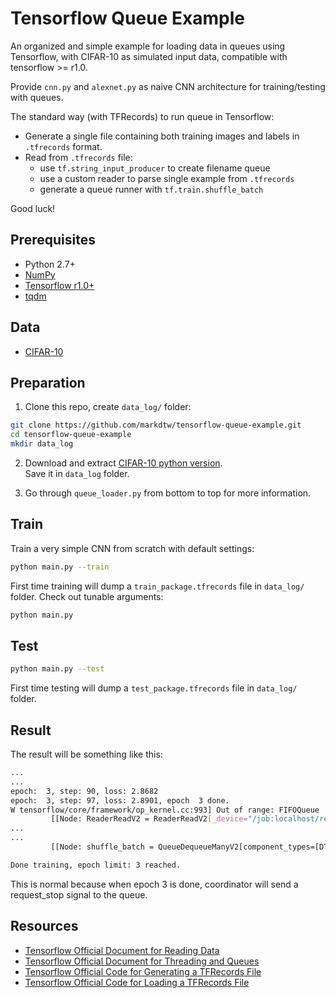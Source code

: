 # Tensorflow Queue Example
An organized and simple example for loading data in queues using Tensorflow, with CIFAR-10 as simulated input data, compatible with tensorflow >= r1.0.

Provide `cnn.py` and `alexnet.py` as naive CNN architecture for training/testing with queues.

The standard way (with TFRecords) to run queue in Tensorflow:
- Generate a single file containing both training images and labels in `.tfrecords` format.
- Read from `.tfrecords` file:
  - use `tf.string_input_producer` to create filename queue
  - use a custom reader to parse single example from `.tfrecords`
  - generate a queue runner with `tf.train.shuffle_batch`

Good luck!
## Prerequisites
- Python 2.7+
- [NumPy](http://www.numpy.org/)
- [Tensorflow r1.0+](https://www.tensorflow.org/install/)
- [tqdm](https://pypi.python.org/pypi/tqdm)

## Data
- [CIFAR-10](https://www.cs.toronto.edu/~kriz/cifar.html)

## Preparation
1. Clone this repo, create `data_log/` folder:
```bash
git clone https://github.com/markdtw/tensorflow-queue-example.git
cd tensorflow-queue-example
mkdir data_log
```
2. Download and extract [CIFAR-10 python version](https://www.cs.toronto.edu/~kriz/cifar-10-python.tar.gz).  
   Save it in `data_log` folder.

3. Go through `queue_loader.py` from bottom to top for more information.


## Train
Train a very simple CNN from scratch with default settings:
```bash
python main.py --train
```
First time training will dump a `train_package.tfrecords` file in `data_log/` folder.
Check out tunable arguments:
```bash
python main.py
```

## Test
```bash
python main.py --test
```
First time testing will dump a `test_package.tfrecords` file in `data_log/` folder.

## Result
The result will be something like this:
```bash
...
...
epoch:  3, step: 90, loss: 2.8682
epoch:  3, step: 97, loss: 2.8901, epoch  3 done.
W tensorflow/core/framework/op_kernel.cc:993] Out of range: FIFOQueue '_0_input_producer' is closed and has insufficient elements (requested 1, current size 0)
         [[Node: ReaderReadV2 = ReaderReadV2[_device="/job:localhost/replica:0/task:0/cpu:0"](TFRecordReaderV2, input_producer)]]
...
...
         [[Node: shuffle_batch = QueueDequeueManyV2[component_types=[DT_FLOAT, DT_INT32], timeout_ms=-1, _device="/job:localhost/replica:0/task:0/cpu:0"](shuffle_batch/random_shuffle_queue, shuffle_batch/n)]]

Done training, epoch limit: 3 reached.
```
This is normal because when epoch 3 is done, coordinator will send a request_stop signal to the queue.

## Resources
- [Tensorflow Official Document for Reading Data](https://www.tensorflow.org/programmers_guide/reading_data)
- [Tensorflow Official Document for Threading and Queues](https://www.tensorflow.org/programmers_guide/threading_and_queues)
- [Tensorflow Official Code for Generating a TFRecords File](https://github.com/tensorflow/tensorflow/blob/r1.1/tensorflow/examples/how_tos/reading_data/convert_to_records.py)
- [Tensorflow Official Code for Loading a TFRecords File](https://github.com/tensorflow/tensorflow/blob/r1.1/tensorflow/examples/how_tos/reading_data/fully_connected_reader.py)

